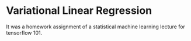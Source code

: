 # Variational Linear Regression

It was a homework assignment of a statistical machine learning lecture for tensorflow 101. 

